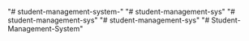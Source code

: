 "# student-management-system-" 
"# student-management-sys" 
"# student-management-sys" 
"# student-management-sys" 
"# Student-Management-System" 

